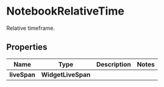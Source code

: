 # NotebookRelativeTime

Relative timeframe.

## Properties

| Name         | Type               | Description | Notes |
| ------------ | ------------------ | ----------- | ----- |
| **liveSpan** | **WidgetLiveSpan** |             |
